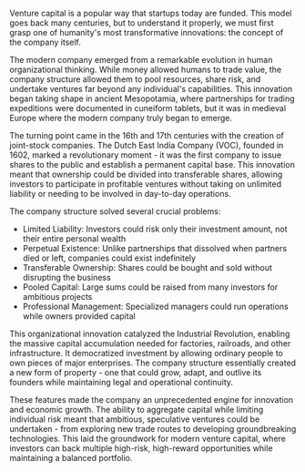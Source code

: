 Venture capital is a popular way that startups today are funded. This model goes back many centuries, but to understand it properly, we must first grasp one of humanity's most transformative innovations: the concept of the company itself.

The modern company emerged from a remarkable evolution in human organizational thinking. While money allowed humans to trade value, the company structure allowed them to pool resources, share risk, and undertake ventures far beyond any individual's capabilities. This innovation began taking shape in ancient Mesopotamia, where partnerships for trading expeditions were documented in cuneiform tablets, but it was in medieval Europe where the modern company truly began to emerge.

The turning point came in the 16th and 17th centuries with the creation of joint-stock companies. The Dutch East India Company (VOC), founded in 1602, marked a revolutionary moment - it was the first company to issue shares to the public and establish a permanent capital base. This innovation meant that ownership could be divided into transferable shares, allowing investors to participate in profitable ventures without taking on unlimited liability or needing to be involved in day-to-day operations.

The company structure solved several crucial problems:
- Limited Liability: Investors could risk only their investment amount, not their entire personal wealth
- Perpetual Existence: Unlike partnerships that dissolved when partners died or left, companies could exist indefinitely
- Transferable Ownership: Shares could be bought and sold without disrupting the business
- Pooled Capital: Large sums could be raised from many investors for ambitious projects
- Professional Management: Specialized managers could run operations while owners provided capital

This organizational innovation catalyzed the Industrial Revolution, enabling the massive capital accumulation needed for factories, railroads, and other infrastructure. It democratized investment by allowing ordinary people to own pieces of major enterprises. The company structure essentially created a new form of property - one that could grow, adapt, and outlive its founders while maintaining legal and operational continuity.

These features made the company an unprecedented engine for innovation and economic growth. The ability to aggregate capital while limiting individual risk meant that ambitious, speculative ventures could be undertaken - from exploring new trade routes to developing groundbreaking technologies. This laid the groundwork for modern venture capital, where investors can back multiple high-risk, high-reward opportunities while maintaining a balanced portfolio.
